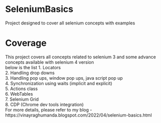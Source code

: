 # SeleniumBasics
Project designed to cover all selenium concepts with examples</br>
<h1>Coverage</h1>
This project covers all concepts related to selenium 3 and some advance concepts available with selenium 4 version</br>
below is the list
1. Locators</br>
2. Handling drop downs</br>
3. Handling pop ups, window pop ups, java script pop up</br>
4. Synchronization using waits (implicit and explicit)</br>
5. Actions class</br>
6. WebTables</br>
7. Selenium Grid</br>
8. CDP (Chrome dev tools integration)</br>
For more details, please refer to my blog - https://vinayraghumanda.blogspot.com/2022/04/selenium-basics.html
